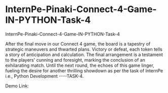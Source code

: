 # InternPe-Pinaki-Connect-4-Game-IN-PYTHON-Task-4
InternPe-Pinaki-Connect-4-Game-IN-PYTHON-Task-4

After the final move in our Connect 4 game, the board is a tapestry of strategic maneuvers and thwarted plans. Victory or defeat, each token tells a story of anticipation and calculation. The final arrangement is a testament to the players' cunning and foresight, marking the conclusion of an exhilarating match. Until the next round, the echoes of this game linger, fueling the desire for another thrilling showdown as per the task of InternPe i.e., Python Development ----TASK-4.

Demo Link: 
